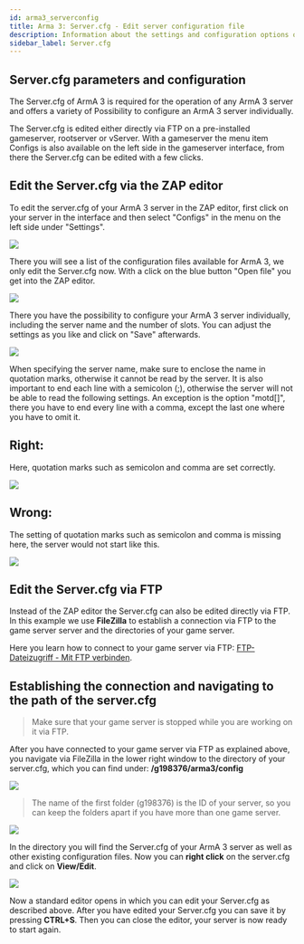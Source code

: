```yaml
---
id: arma3_serverconfig
title: Arma 3: Server.cfg - Edit server configuration file
description: Information about the settings and configuration options of the server.cfg file of your Arma 3 server from ZAP-Hosting - ZAP-Hosting.com 
sidebar_label: Server.cfg
---
```



## Server.cfg parameters and configuration

The Server.cfg of ArmA 3 is required for the operation of any ArmA 3 server and offers a variety of 
Possibility to configure an ArmA 3 server individually.

The Server.cfg is edited either directly via FTP on a pre-installed gameserver, rootserver or vServer. 
With a gameserver the menu item Configs is also available on the left side in the gameserver interface, from there the
Server.cfg can be edited with a few clicks.




## Edit the Server.cfg via the ZAP editor

To edit the server.cfg of your ArmA 3 server in the ZAP editor, first click on your server in the interface and then select "Configs" in the menu on the left side under "Settings". 

![](https://puu.sh/Fo5i6/183ee65ef3.png)


There you will see a list of the configuration files available for ArmA 3, we only edit the Server.cfg now. 
With a click on the blue button "Open file" you get into the ZAP editor. 

![](https://puu.sh/Fk7Ez/b0f32d8c61.png)


There you have the possibility to configure your ArmA 3 server individually, including the server name and the number of slots. You can adjust the settings as you like and click on "Save" afterwards.

![](https://puu.sh/Fk7I1/407a039e38.png)


When specifying the server name, make sure to enclose the name in quotation marks, otherwise it cannot be read by the server. It is also important to end each line with a semicolon (;), otherwise the server will not be able to read the following settings. An exception is the option "motd[]", there you have to end every line with a comma, except the last one where you have to omit it. 

## Right:

Here, quotation marks such as semicolon and comma are set correctly.

![](https://puu.sh/Fk7Mq/e2542b12f7.png)


## Wrong: 

The setting of quotation marks such as semicolon and comma is missing here, the server would not start like this.

![](https://puu.sh/Fk7NK/f96a31199d.png)


## Edit the Server.cfg via FTP

Instead of the ZAP editor the Server.cfg can also be edited directly via FTP. In this example we use **FileZilla**
to establish a connection via FTP to the game server server and the directories of your game server.

Here you learn how to connect to your game server via FTP: [FTP-Dateizugriff - Mit FTP verbinden](gameserver_ftpaccess.md).


## Establishing the connection and navigating to the path of the server.cfg

> Make sure that your game server is stopped while you are working on it via FTP.

After you have connected to your game server via FTP as explained above, you navigate via FileZilla in the lower right window to the directory of your server.cfg, which you can find under: **/g198376/arma3/config**

![](https://puu.sh/Fo5eC/4d222f5a99.png)

> The name of the first folder (g198376) is the ID of your server, so you can keep the folders apart if you have more than one game server.

![](https://puu.sh/Fo4Tw/06f7a53914.png)

In the directory you will find the Server.cfg of your ArmA 3 server as well as other existing configuration files.
Now you can **right click** on the server.cfg and click on **View/Edit**.

![](https://puu.sh/Fo5fM/f3519a8936.png)

Now a standard editor opens in which you can edit your Server.cfg as described above. 
After you have edited your Server.cfg you can save it by pressing **CTRL+S**. Then you can close the editor,
your server is now ready to start again.


